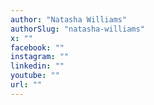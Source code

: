 ```yaml
---
author: "Natasha Williams"
authorSlug: "natasha-williams"
x: ""
facebook: ""
instagram: ""
linkedin: ""
youtube: ""
url: ""
---
```

